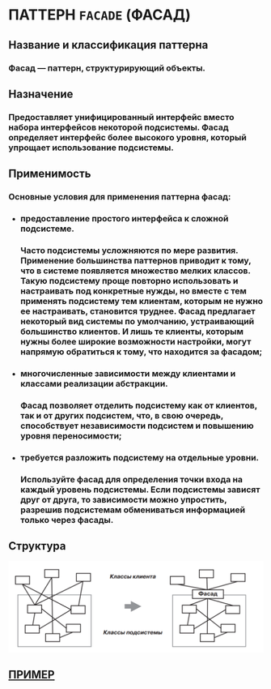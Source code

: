 # ПАТТЕРН `FACADE` (ФАСАД)

## Название и классификация паттерна
### Фасад — паттерн, структурирующий объекты.

## Назначение
### Предоставляет унифицированный интерфейс вместо набора интерфейсов некоторой подсистемы. Фасад определяет интерфейс более высокого уровня, который упрощает использование подсистемы.


## Применимость
### Основные условия для применения паттерна фасад:
- ### предоставление простого интерфейса к сложной подсистеме.
    ### Часто подсистемы усложняются по мере развития. Применение большинства паттернов приводит к тому, что в системе появляется множество мелких классов. Такую подсистему проще повторно использовать и настраивать под конкретные нужды, но вместе с тем применять подсистему тем клиентам, которым не нужно ее настраивать, становится труднее. Фасад предлагает некоторый вид системы по умолчанию, устраивающий большинство клиентов. И лишь те клиенты, которым нужны более широкие возможности настройки, могут напрямую обратиться к тому, что находится за фасадом;
- ### многочисленные зависимости между клиентами и классами реализации абстракции.
    ### Фасад позволяет отделить подсистему как от клиентов, так и от других подсистем, что, в свою очередь, способствует независимости подсистем и повышению уровня переносимости;
- ### требуется разложить подсистему на отдельные уровни. 
  ### Используйте фасад для определения точки входа на каждый уровень подсистемы. Если подсистемы зависят друг от друга, то зависимости можно упростить, разрешив подсистемам обмениваться информацией только через фасады.

## Структура
![facade](https://github.com/SergeiMarkushov/Patterns/blob/master/patterns/src/main/resources/images/facade.png)

## [ПРИМЕР](FacadePattern.java)